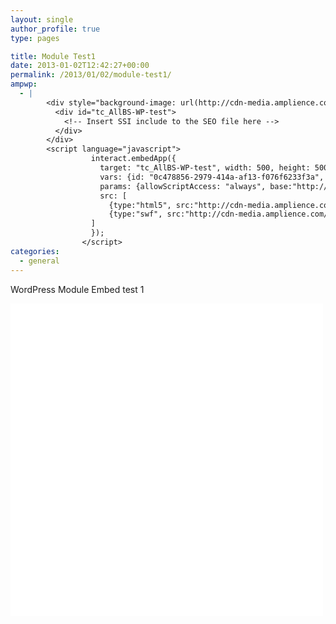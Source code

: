 ```yaml
---
layout: single
author_profile: true
type: pages

title: Module Test1
date: 2013-01-02T12:42:27+00:00
permalink: /2013/01/02/module-test1/
ampwp:
  - |
        <div style="background-image: url(http://cdn-media.amplience.com/Evaluations/benco/0c478856-2979-414a-af13-f076f6233f3a.jpg); background-size: 500px 500px; height: 500px; width: 500px; background-color: #FFFFFF;">
          <div id="tc_AllBS-WP-test">
            <!-- Insert SSI include to the SEO file here -->
          </div>
        </div>
        <script language="javascript">
                  interact.embedApp({
                    target: "tc_AllBS-WP-test", width: 500, height: 500,
                    vars: {id: "0c478856-2979-414a-af13-f076f6233f3a", resolveJSPath:"true"},
                    params: {allowScriptAccess: "always", base:"http://cdn-media.amplience.com/Evaluations/benco/", wmode: "transparent" },
                    src: [
                      {type:"html5", src:"http://cdn-media.amplience.com/Evaluations/benco/tcplayer.js", xd: ["http://cdn-media.amplience.com/xd.html"]},
                      {type:"swf", src:"http://cdn-media.amplience.com/Evaluations/benco/tcplayer.swf",version:"9.0.0"}
                  ]
                  });
                </script>
categories:
  - general
---
```

WordPress Module Embed test 1





<div style="background-image: url(http://cdn-media.amplience.com/Evaluations/benco/0c478856-2979-414a-af13-f076f6233f3a.jpg); background-size: 500px 500px; height: 500px; width: 500px; background-color: #FFFFFF;">
  <div id="tc_AllBS-WP-test">
    <!-- Insert SSI include to the SEO file here -->
  </div>
</div>
